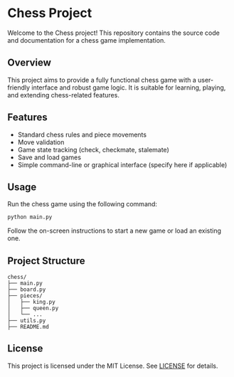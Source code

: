 # Chess Project

Welcome to the Chess project! This repository contains the source code and documentation for a chess game implementation.


## Overview

This project aims to provide a fully functional chess game with a user-friendly interface and robust game logic. It is suitable for learning, playing, and extending chess-related features.

## Features

- Standard chess rules and piece movements
- Move validation
- Game state tracking (check, checkmate, stalemate)
- Save and load games
- Simple command-line or graphical interface (specify here if applicable)

## Usage

Run the chess game using the following command:
```bash
python main.py
```
Follow the on-screen instructions to start a new game or load an existing one.

## Project Structure

```
chess/
├── main.py
├── board.py
├── pieces/
│   ├── king.py
│   ├── queen.py
│   └── ...
├── utils.py
├── README.md
```


## License

This project is licensed under the MIT License. See [LICENSE](LICENSE) for details.

